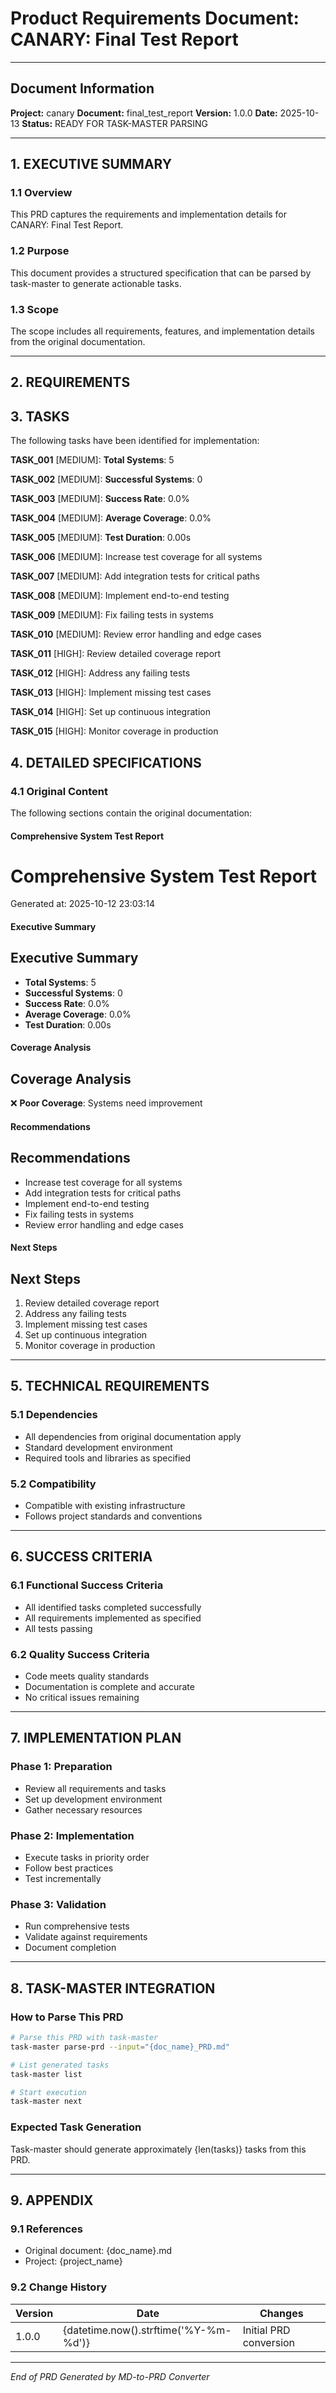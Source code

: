 # Product Requirements Document: CANARY: Final Test Report

---

## Document Information
**Project:** canary
**Document:** final_test_report
**Version:** 1.0.0
**Date:** 2025-10-13
**Status:** READY FOR TASK-MASTER PARSING

---

## 1. EXECUTIVE SUMMARY

### 1.1 Overview
This PRD captures the requirements and implementation details for CANARY: Final Test Report.

### 1.2 Purpose
This document provides a structured specification that can be parsed by task-master to generate actionable tasks.

### 1.3 Scope
The scope includes all requirements, features, and implementation details from the original documentation.

---

## 2. REQUIREMENTS


## 3. TASKS

The following tasks have been identified for implementation:

**TASK_001** [MEDIUM]: **Total Systems**: 5

**TASK_002** [MEDIUM]: **Successful Systems**: 0

**TASK_003** [MEDIUM]: **Success Rate**: 0.0%

**TASK_004** [MEDIUM]: **Average Coverage**: 0.0%

**TASK_005** [MEDIUM]: **Test Duration**: 0.00s

**TASK_006** [MEDIUM]: Increase test coverage for all systems

**TASK_007** [MEDIUM]: Add integration tests for critical paths

**TASK_008** [MEDIUM]: Implement end-to-end testing

**TASK_009** [MEDIUM]: Fix failing tests in systems

**TASK_010** [MEDIUM]: Review error handling and edge cases

**TASK_011** [HIGH]: Review detailed coverage report

**TASK_012** [HIGH]: Address any failing tests

**TASK_013** [HIGH]: Implement missing test cases

**TASK_014** [HIGH]: Set up continuous integration

**TASK_015** [HIGH]: Monitor coverage in production


## 4. DETAILED SPECIFICATIONS

### 4.1 Original Content

The following sections contain the original documentation:


#### Comprehensive System Test Report

# Comprehensive System Test Report
Generated at: 2025-10-12 23:03:14


#### Executive Summary

## Executive Summary

- **Total Systems**: 5
- **Successful Systems**: 0
- **Success Rate**: 0.0%
- **Average Coverage**: 0.0%
- **Test Duration**: 0.00s


#### Coverage Analysis

## Coverage Analysis

❌ **Poor Coverage**: Systems need improvement


#### Recommendations

## Recommendations

- Increase test coverage for all systems
- Add integration tests for critical paths
- Implement end-to-end testing
- Fix failing tests in systems
- Review error handling and edge cases


#### Next Steps

## Next Steps

1. Review detailed coverage report
2. Address any failing tests
3. Implement missing test cases
4. Set up continuous integration
5. Monitor coverage in production


---

## 5. TECHNICAL REQUIREMENTS

### 5.1 Dependencies
- All dependencies from original documentation apply
- Standard development environment
- Required tools and libraries as specified

### 5.2 Compatibility
- Compatible with existing infrastructure
- Follows project standards and conventions

---

## 6. SUCCESS CRITERIA

### 6.1 Functional Success Criteria
- All identified tasks completed successfully
- All requirements implemented as specified
- All tests passing

### 6.2 Quality Success Criteria
- Code meets quality standards
- Documentation is complete and accurate
- No critical issues remaining

---

## 7. IMPLEMENTATION PLAN

### Phase 1: Preparation
- Review all requirements and tasks
- Set up development environment
- Gather necessary resources

### Phase 2: Implementation
- Execute tasks in priority order
- Follow best practices
- Test incrementally

### Phase 3: Validation
- Run comprehensive tests
- Validate against requirements
- Document completion

---

## 8. TASK-MASTER INTEGRATION

### How to Parse This PRD

```bash
# Parse this PRD with task-master
task-master parse-prd --input="{doc_name}_PRD.md"

# List generated tasks
task-master list

# Start execution
task-master next
```

### Expected Task Generation
Task-master should generate approximately {len(tasks)} tasks from this PRD.

---

## 9. APPENDIX

### 9.1 References
- Original document: {doc_name}.md
- Project: {project_name}

### 9.2 Change History
| Version | Date | Changes |
|---------|------|---------|
| 1.0.0 | {datetime.now().strftime('%Y-%m-%d')} | Initial PRD conversion |

---

*End of PRD*
*Generated by MD-to-PRD Converter*
